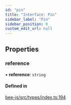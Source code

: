 ```yaml
---
id: "pin"
title: "Interface: Pin"
sidebar_label: "Pin"
sidebar_position: 0
custom_edit_url: null
---
```


## Properties

### reference

• **reference**: `string`

#### Defined in

[bee-js/src/types/index.ts:194](https://github.com/ethersphere/bee-js/blob/6f227e1/src/types/index.ts#L194)

